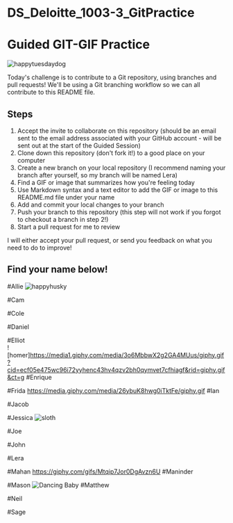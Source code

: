 # DS_Deloitte_1003-3_GitPractice


# Guided GIT-GIF Practice

![happytuesdaydog](https://media.giphy.com/media/kRUEMs3TPopojqb7cN/giphy-downsized.gif)


Today's challenge is to contribute to a Git repository, using branches and pull requests! We'll be using a Git branching workflow so we can all contribute to this README file.

## Steps

1. Accept the invite to collaborate on this repository (should be an email sent to the email address associated with your GitHub account - will be sent out at the start of the Guided Session)
2. Clone down this repository (don't fork it!) to a good place on your computer
3. Create a new branch on your local repository (I recommend naming your branch after yourself, so my branch will be named Lera)
4. Find a GIF or image that summarizes how you're feeling today
5. Use Markdown syntax and a text editor to add the GIF or image to this README.md file under your name
6. Add and commit your local changes to your branch
7. Push your branch to this repository (this step will not work if you forgot to checkout a branch in step 2!)
8. Start a pull request for me to review

I will either accept your pull request, or send you feedback on what you need to do to improve!

## Find your name below!

#Allie 
![happyhusky](https://media.giphy.com/media/ork2E1TWj802SBFHUy/giphy.gif)

#Cam

#Cole

#Daniel

#Elliot  
![homer]https://media1.giphy.com/media/3o6MbbwX2g2GA4MUus/giphy.gif?cid=ecf05e475wc96i72yyhenc43hv4qzv2bh0qymvet7cfhiagf&rid=giphy.gif&ct=g
#Enrique

#Frida
https://media.giphy.com/media/26ybuK8hwg0iTktFe/giphy.gif
#Ian

#Jacob

#Jessica
![sloth](https://media.giphy.com/media/3NtY188QaxDdC/giphy-downsized.gif)

#Joe

#John

#Lera

#Mahan
https://giphy.com/gifs/Mtqip7Jor0DgAvzn6U
#Maninder

#Mason
![Dancing Baby](https://media.giphy.com/media/Xw6yFn7frR3Y4/giphy.gif)
#Matthew

#Neil

#Sage

